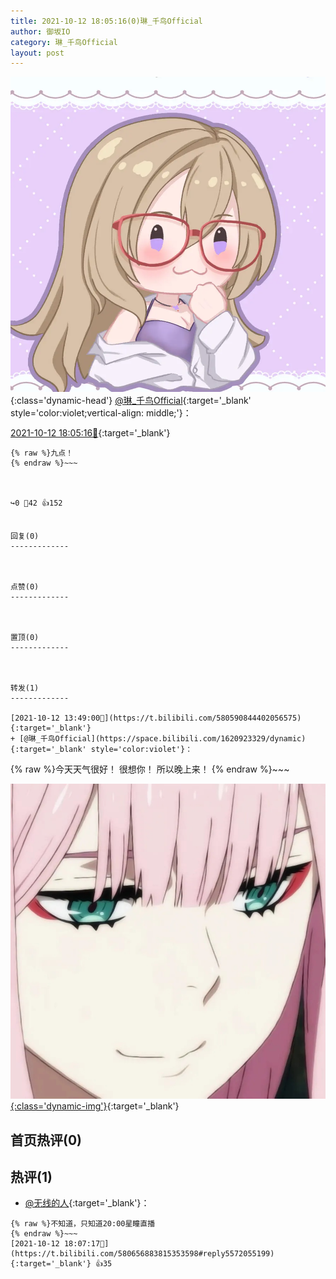 ```yaml
---
title: 2021-10-12 18:05:16(0)琳_千鸟Official
author: 御坂IO
category: 琳_千鸟Official
layout: post
---
```


![img](/images/c0a88f85ebd0d056f37b114e0748e69556c8b488.jpg){:class='dynamic-head'}
[@琳_千鸟Official](https://space.bilibili.com/1620923329/dynamic){:target='_blank' style='color:violet;vertical-align: middle;'}：

[2021-10-12 18:05:16🔗](https://t.bilibili.com/580656883815353598){:target='_blank'}

~~~
{% raw %}九点！
{% endraw %}~~~



↪️0 💬42 👍152


回复(0)
-------------



点赞(0)
-------------



置顶(0)
-------------



转发(1)
-------------

[2021-10-12 13:49:00🔗](https://t.bilibili.com/580590844402056575){:target='_blank'}
+ [@琳_千鸟Official](https://space.bilibili.com/1620923329/dynamic){:target='_blank' style='color:violet'}：
~~~
{% raw %}今天天气很好！
很想你！
所以晚上来！
{% endraw %}~~~


[![img](/images/1000efa2d4dfbe4aae74b93a3679ad13f9232da2.jpg){:class='dynamic-img'}](/images/1000efa2d4dfbe4aae74b93a3679ad13f9232da2.jpg){:target='_blank'}




首页热评(0)
-------------



热评(1)
-------------

+ [@无线的人](https://space.bilibili.com/23156047/dynamic){:target='_blank'}：
~~~
{% raw %}不知道，只知道20:00星瞳直播
{% endraw %}~~~
[2021-10-12 18:07:17🔗](https://t.bilibili.com/580656883815353598#reply5572055199){:target='_blank'} 👍35


